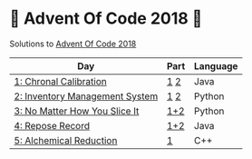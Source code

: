 # 🎄 Advent Of Code 2018 🎄

Solutions to [Advent Of Code 2018](https://adventofcode.com/)

| Day | Part | Language |
|-----|------|----------|
|[1: Chronal Calibration](https://adventofcode.com/2018/day/1)|[1](/puzzle1/FrequencyTuner1.java) [2](/puzzle1/FrequencyTuner2.java)|Java|
|[2: Inventory Management System](https://adventofcode.com/2018/day/2)|[1](/puzzle2/InventoryChecksum.py) [2](/puzzle2/SimilarPackages.py)|Python|
|[3: No Matter How You Slice It](https://adventofcode.com/2018/day/3)|[1+2](/puzzle3/OverlapChecker.py)|Python|
|[4: Repose Record](https://adventofcode.com/2018/day/4)|[1+2](/puzzle4/SleepyGuardFinder.java)|Java|
|[5: Alchemical Reduction](https://adventofcode.com/2018/day/5)|[1](/puzzle5/AlchemicalReduction.cpp)|C++|

